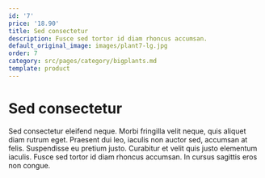 ```yaml
---
id: '7'
price: '18.90'
title: Sed consectetur
description: Fusce sed tortor id diam rhoncus accumsan.
default_original_image: images/plant7-lg.jpg
order: 7
category: src/pages/category/bigplants.md
template: product
---
```


# Sed consectetur

Sed consectetur eleifend neque. Morbi fringilla velit neque, quis aliquet diam rutrum eget. Praesent dui leo, iaculis non auctor sed, accumsan at felis. Suspendisse eu pretium justo. Curabitur et velit quis justo elementum iaculis. Fusce sed tortor id diam rhoncus accumsan. In cursus sagittis eros non congue.